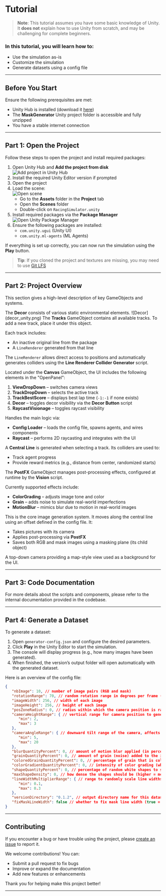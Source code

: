 # Tutorial

> **Note**: This tutorial assumes you have some basic knowledge of Unity.  
> It **does not** explain how to use Unity from scratch, and may be challenging for complete beginners.  

### In this tutorial, you will learn how to:

- Use the simulation as-is
- Customize the simulation
- Generate datasets using a config file

---

## Before You Start

Ensure the following prerequisites are met:

- Unity Hub is installed (download it [here](https://unity.com/download))
- The **MaskGenerator** Unity project folder is accessible and fully unzipped
- You have a stable internet connection

---

## Part 1: Open the Project

Follow these steps to open the project and install required packages:

1. Open Unity Hub and **Add the project from disk**  
   ![Add project in Unity Hub](add_in_hub.png)
2. Install the required Unity Editor version if prompted
3. Open the project
4. Load the scene:  
   ![Open scene](open_scene_racingsimulator.png)
   - Go to the **Assets** folder in the **Project** tab
   - Open the **Scenes** folder
   - Double-click on `RacingSimulator.unity`
5. Install required packages via the **Package Manager**  
   ![Open Unity Package Manager](package_manager_unity.png)
6. Ensure the following packages are installed:
   - `com.unity.ugui` (Unity UI)
   - `com.unity.ml-agents` (ML Agents)

If everything is set up correctly, you can now run the simulation using the **Play** button.

> **Tip**: If you cloned the project and textures are missing, you may need to use [Git LFS](https://git-lfs.com/)

---

## Part 2: Project Overview

This section gives a high-level description of key GameObjects and systems.

<deflist collapsible="true">

<def title="Decor" default-state="collapsed">
The <b>Decor</b> consists of various static environmental elements.  
![Decor](decor_unity.png)
</def>

<def title="Tracks" default-state="collapsed">
The <b>Tracks</b> GameObject contains all available tracks.  
To add a new track, place it under this object.

Each track includes:

- An inactive original line from the package
- A `LineRenderer` generated from that line

The `LineRenderer` allows direct access to positions and automatically generates colliders using the <b>Line Renderer Collider Generator</b> script.
</def>

<def title="UI" default-state="collapsed">
Located under the <b>Canvas</b> GameObject, the UI includes the following elements in the "OpenPanel":

1. <b>ViewDropDown</b> – switches camera views  
2. <b>TrackDropDown</b> – selects the active track  
3. <b>TrackBestScore</b> – displays best lap time (`-1:-1` if none exists)  
4. <b>Decor</b> – toggles decor visibility via the <b>Decor Button</b> script  
5. <b>RaycastVisionage</b> – toggles raycast visibility
</def>

<def title="Game Manager" default-state="collapsed">
Handles the main logic via:

- <b>Config Loader</b> – loads the config file, spawns agents, and wires components  
- <b>Raycast</b> – performs 2D raycasting and integrates with the UI
</def>

<def title="Central Line" default-state="collapsed">
A <b>Central Line</b> is generated when selecting a track.  
Its colliders are used to:

- Track agent progress
- Provide reward metrics (e.g., distance from center, randomized starts)
</def>

<def title="Post Processing" default-state="collapsed">
The <b>PostFX</b> GameObject manages post-processing effects, configured at runtime by the <b>Vision</b> script.

Currently supported effects include:

- <b>ColorGrading</b> – adjusts image tone and color  
- <b>Grain</b> – adds noise to simulate real-world imperfections  
- <b>MotionBlur</b> – mimics blur due to motion in real-world images
</def>

<def title="Vision" default-state="collapsed">
This is the core image generation system. It moves along the central line using an offset defined in the config file.  
It:

- Takes pictures with its camera
- Applies post-processing via <b>PostFX</b>
- Saves both RGB and mask images using a masking plane (its child object)
</def>

<def title="Camera" default-state="collapsed">
A top-down camera providing a map-style view used as a background for the UI.
</def>

</deflist>

---

## Part 3: Code Documentation

For more details about the scripts and components, please refer to the internal documentation provided in the codebase.

---

## Part 4: Generate a Dataset

To generate a dataset:

1. Open `generator-config.json` and configure the desired parameters.
2. Click **Play** in the Unity Editor to start the simulation.
3. The console will display progress (e.g., how many images have been generated).
4. When finished, the version’s output folder will open automatically with the generated dataset.

Here is an overview of the config file:

```json
{
   "nbImage": 10, // number of image pairs (RGB and mask)
   "rotationRange": 70, // random rotation range in degrees per frame (e.g., -70° to 70°), to avoid identical directions
   "imageWidth": 256, // width of each image
   "imageHeight": 256, // height of each image
   "posZoneRadius": 0, // radius within which the camera position is randomly offset to avoid always being centered
   "cameraHeightRange": { // vertical range for camera position to generalize perspectives
      "min": 2,
      "max": 3
   },
   "cameraAngleRange": { // downward tilt range of the camera, affects line appearance and position
      "min": 5,
      "max": 20
   },
   "blurQuantityPercent": 0, // amount of motion blur applied (in percent)
   "grainQuantityPercent": 0, // amount of grain (noise) added to the image
   "coloredGrainQuantityPercent": 0, // percentage of grain that is colored (e.g., 50% grain, 50% colored = 25% of images with colored grain)
   "colorGradientQuantityPercent": 0, // intensity of color grading (whitening/lighting effects)
   "shapeQuantityPercent": 0, // percentage of random white shapes to simulate light patterns on the ground
   "maxShapeDensity": 0, // how dense the shapes should be (higher = more shapes)
   "lineWidthMultiplierRange": { // range to randomly scale line widths per frame
      "min": 0.1,
      "max": 0.3
   },
   "versionDirectory": "0.1.2", // output directory name for this dataset version
   "fixMaskLineWidth": false // whether to fix mask line width (true = constant size; helps model learn consistent features)
}
```

---

## Contributing

If you encounter a bug or have trouble using the project, please [create an issue](#) to report it.

We welcome contributions! You can:

- Submit a pull request to fix bugs
- Improve or expand the documentation
- Add new features or enhancements

Thank you for helping make this project better!

---